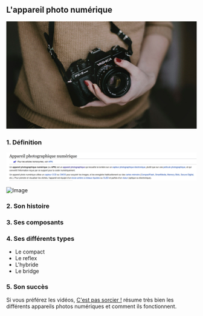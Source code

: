 ## L'appareil photo numérique 
![Image](images/photographe.jpg)

### 1. Définition
![Image](images/définitionWikipédia.png)

![Image](images/définition1.png)

### 2. Son histoire
### 3. Ses composants
### 4. Ses différents types
* Le compact
* Le reflex
* L'hybride
* Le bridge
### 5. Son succès

Si vous préférez les vidéos, [C'est pas sorcier !](https://www.youtube.com/watch?v=l9yCIbvD2S0) résume très bien les différents appareils photos numériques et comment ils fonctionnent.

